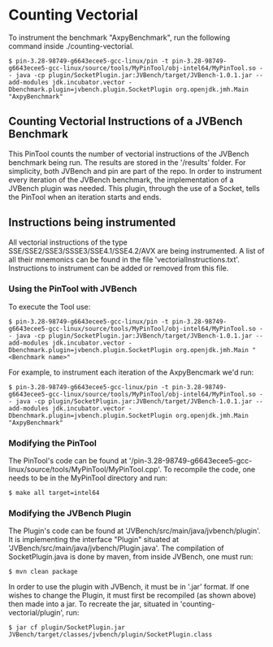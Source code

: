# Counting Vectorial

To instrument the benchmark "AxpyBenchmark", run the following command inside ./counting-vectorial.

```
$ pin-3.28-98749-g6643ecee5-gcc-linux/pin -t pin-3.28-98749-g6643ecee5-gcc-linux/source/tools/MyPinTool/obj-intel64/MyPinTool.so -- java -cp plugin/SocketPlugin.jar:JVBench/target/JVBench-1.0.1.jar --add-modules jdk.incubator.vector -Dbenchmark.plugin=jvbench.plugin.SocketPlugin org.openjdk.jmh.Main "AxpyBenchmark"
```


## Counting Vectorial Instructions of a JVBench Benchmark
This PinTool counts the number of vectorial instructions of the JVBench benchmark being run. The results are stored in the '/results' folder.
For simplicity, both JVBench and pin are part of the repo.
In order to instrument every iteration of the JVBench benchmark, the implementation of a JVBench plugin was needed. This plugin, through the use of a Socket, tells the PinTool when an iteration starts and ends.

## Instructions being instrumented
All vectorial instructions of the type SSE/SSE2/SSE3/SSSE3/SSE4.1/SSE4.2/AVX are being instrumented. A list of all their mnemonics can be found in the file 'vectorialInstructions.txt'. Instructions to instrument can be added or removed from this file.


### Using the PinTool with JVBench
To execute the Tool use:
```shell
$ pin-3.28-98749-g6643ecee5-gcc-linux/pin -t pin-3.28-98749-g6643ecee5-gcc-linux/source/tools/MyPinTool/obj-intel64/MyPinTool.so -- java -cp plugin/SocketPlugin.jar:JVBench/target/JVBench-1.0.1.jar --add-modules jdk.incubator.vector -Dbenchmark.plugin=jvbench.plugin.SocketPlugin org.openjdk.jmh.Main "<Benchmark name>"
```

For example, to instrument each iteration of the AxpyBencmark we'd run:
```shell
$ pin-3.28-98749-g6643ecee5-gcc-linux/pin -t pin-3.28-98749-g6643ecee5-gcc-linux/source/tools/MyPinTool/obj-intel64/MyPinTool.so -- java -cp plugin/SocketPlugin.jar:JVBench/target/JVBench-1.0.1.jar --add-modules jdk.incubator.vector -Dbenchmark.plugin=jvbench.plugin.SocketPlugin org.openjdk.jmh.Main "AxpyBenchmark"
```


### Modifying the PinTool
The PinTool's code can be found at '/pin-3.28-98749-g6643ecee5-gcc-linux/source/tools/MyPinTool/MyPinTool.cpp'.
To recompile the code, one needs to be in the MyPinTool directory and run:
```shell
$ make all target=intel64
```

### Modifying the JVBench Plugin
The Plugin's code can be found at 'JVBench/src/main/java/jvbench/plugin'.
It is implementing the interface "Plugin" situated at 'JVBench/src/main/java/jvbench/Plugin.java'.
The compilation of SocketPlugin.java is done by maven, from inside JVBench, one must run:
```shell
$ mvn clean package
```
In order to use the plugin with JVBench, it must be in '.jar' format. If one wishes to change the Plugin, it must first be recompiled (as shown above) then made into a jar. To recreate the jar, situated in 'counting-vectorial/plugin', run:
```shell
$ jar cf plugin/SocketPlugin.jar JVBench/target/classes/jvbench/plugin/SocketPlugin.class
```
